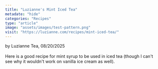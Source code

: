 ```yaml
---
title: "Luzianne's Mint Iced Tea"
metadate: "hide"
categories: "Recipes"
type: "article"
image: "assets/images/test-pattern.png"
visit: "https://luzianne.com/recipes/mint-iced-tea/"
---
```

by Luzianne Tea, 08/20/2025 \
\
Here is a good recipe for mint syrup to be used in iced tea (though I can't see why it wouldn't work on vanilla ice cream as well).
